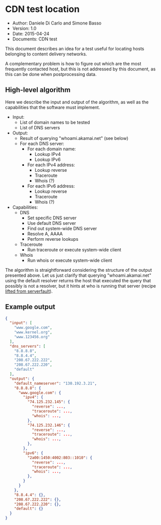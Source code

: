 # CDN test location

- Author: Daniele Di Carlo and Simone Basso
- Version: 1.0
- Date: 2015-04-24
- Documents: CDN test

This document describes an idea for a test useful for locating
hosts belonging to content delivery networks.

A complementary problem is how to figure out which are the
most frequently contacted host, but this is not addressed
by this document, as this can be done when postprocessing data.

## High-level algorithm

Here we describe the input and output of the algorithm, as well
as the capabilities that the software must implement.

- Input:
  - List of domain names to be tested
  - List of DNS servers
- Output:
  - Result of querying "whoami.akamai.net" (see below) 
  - For each DNS server:
    - For each domain name:
      - Lookup IPv4
      - Lookup IPv6
    - For each IPv4 address:
      - Lookup reverse
      - Traceroute
      - Whois (?)
    - For each IPv6 address:
      - Lookup reverse
      - Traceroute
      - Whois (?)
- Capabilities:
  - DNS
    - Set specific DNS server
    - Use default DNS server
    - Find out system-wide DNS server
    - Resolve A, AAAA
    - Perform reverse lookups
  - Traceroute
    - Run traceroute or execute system-wide client
  - Whois 
    - Run whois or execute system-wide client

The algorithm is straightforward considering the structure of the output presented above. Let us just clarify that querying "whoami.akamai.net" using the default resolver returns the host that executed the query that possibly is not a resolver, but it hints at who is running that server (recipe [lifted from serverfault](http://superuser.com/questions/536238/is-it-possible-to-find-out-which-upstream-dns-server-my-router-is-querying-jus)).

## Example output

```json
{
  "input": [
    "www.google.com",
    "www.kernel.org",
    "www.123456.org"
  ],
  "dns_servers": [
    "8.8.8.8",
    "8.8.4.4",
    "208.67.222.222",
    "208.67.222.220",
    "default"
  ],
  "output": {
    "default_nameserver": "130.192.3.21",
    "8.8.8.8": {
      "www.google.com": {
        "ipv4": {
          "74.125.232.145": {
            "reverse": ...,
            "traceroute": ...,
            "whois": ...,
          },
          "74.125.232.146": {
            "reverse": ...,
            "traceroute": ...,
            "whois": ...,
          },
        },
        "ipv6": {
          "2a00:1450:4002:803::1010": {
            "reverse": ...,
            "traceroute": ...,
            "whois": ...,
          },
        }
      }
    },
    "8.8.4.4": {},
    "208.67.222.222": {},
    "208.67.222.220": {},
    "default": {}
  }
}
```

